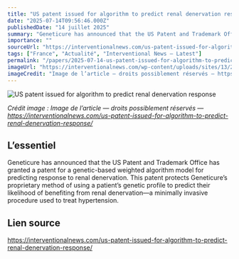 ```yaml
---
title: "US patent issued for algorithm to predict renal denervation response"
date: "2025-07-14T09:56:46.000Z"
publishedDate: "14 juillet 2025"
summary: "Geneticure has announced that the US Patent and Trademark Office has granted a patent for a genetic-based weighted algorithm model for predicting response to renal denervation. This patent protects Geneticure’s proprietary method of using a patient’s genetic profile to predict their likelihood of benefiting from renal denervation—a minimally invasive procedure used to treat hypertension."
importance: ""
sourceUrl: "https://interventionalnews.com/us-patent-issued-for-algorithm-to-predict-renal-denervation-response/"
tags: ["France", "Actualité", "Interventional News — Latest"]
permalink: "/papers/2025-07-14-us-patent-issued-for-algorithm-to-predict-renal-denervation-response"
imageUrl: "https://interventionalnews.com/wp-content/uploads/sites/13/2025/01/Renal-Denervation-Therapy-1-scaled-1.jpg"
imageCredit: "Image de l’article — droits possiblement réservés — https://interventionalnews.com/us-patent-issued-for-algorithm-to-predict-renal-denervation-response/"
---
```


![US patent issued for algorithm to predict renal denervation response](https://interventionalnews.com/wp-content/uploads/sites/13/2025/01/Renal-Denervation-Therapy-1-scaled-1.jpg)

*Crédit image : Image de l’article — droits possiblement réservés — https://interventionalnews.com/us-patent-issued-for-algorithm-to-predict-renal-denervation-response/*

## L’essentiel

Geneticure has announced that the US Patent and Trademark Office has granted a patent for a genetic-based weighted algorithm model for predicting response to renal denervation. This patent protects Geneticure’s proprietary method of using a patient’s genetic profile to predict their likelihood of benefiting from renal denervation—a minimally invasive procedure used to treat hypertension.

## Lien source

https://interventionalnews.com/us-patent-issued-for-algorithm-to-predict-renal-denervation-response/
